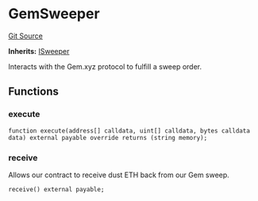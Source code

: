 # GemSweeper
[Git Source](https://github.com/FloorDAO/floor-v2/blob/c8169a0594ad07a37d169672a50f4155c41be809/src/contracts/sweepers/Gem.sol)

**Inherits:**
[ISweeper](/src/interfaces/actions/Sweeper.sol/contract.ISweeper.md)

Interacts with the Gem.xyz protocol to fulfill a sweep order.


## Functions
### execute


```solidity
function execute(address[] calldata, uint[] calldata, bytes calldata data) external payable override returns (string memory);
```

### receive

Allows our contract to receive dust ETH back from our Gem sweep.


```solidity
receive() external payable;
```

